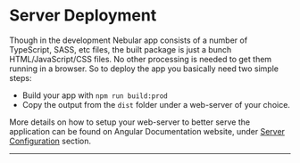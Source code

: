 # Server Deployment

Though in the development Nebular app consists of a number of TypeScript, SASS, etc files, the built package is just a bunch HTML/JavaScript/CSS files.
No other processing is needed to get them running in a browser.
So to deploy the app you basically need two simple steps:

- Build your app with `npm run build:prod`
- Copy the output from the `dist` folder under a web-server of your choice.

More details on how to setup your web-server to better serve the application can be found on Angular Documentation website, under <a href="https://angular.io/guide/deployment#server-configuration" target="_blank">Server Configuration</a> section.
<hr>
